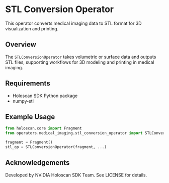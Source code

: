 # STL Conversion Operator

This operator converts medical imaging data to STL format for 3D visualization and printing.

## Overview

The `STLConversionOperator` takes volumetric or surface data and outputs STL files, supporting workflows for 3D modeling and printing in medical imaging.

## Requirements

- Holoscan SDK Python package
- numpy-stl

## Example Usage

```python
from holoscan.core import Fragment
from operators.medical_imaging.stl_conversion_operator import STLConversionOperator

fragment = Fragment()
stl_op = STLConversionOperator(fragment, ...)
```

## Acknowledgements

Developed by NVIDIA Holoscan SDK Team. See LICENSE for details.
